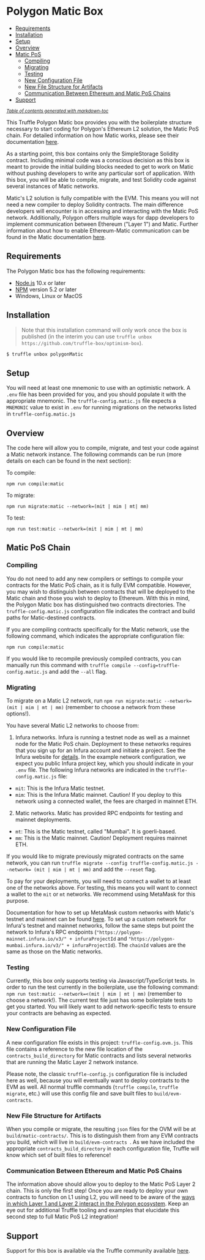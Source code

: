 # Polygon Matic Box

- [Requirements](#requirements)
- [Installation](#installation)
- [Setup](#setup)
- [Overview](#overview)
- [Matic PoS](#matic-pos-chain)
  * [Compiling](#compiling)
  * [Migrating](#migrating)
  * [Testing](#testing)
  * [New Configuration File](#new-configuration-file)
  * [New File Structure for Artifacts](#new-file-structure-for-artifacts)
  * [Communication Between Ethereum and Matic PoS Chains](#communication-between-ethereum-and-matic-pos-chains)
- [Support](#support)

<small><i><a href='http://ecotrust-canada.github.io/markdown-toc/'>Table of contents generated with markdown-toc</a></i></small>


This Truffle Polygon Matic box provides you with the boilerplate structure necessary to start coding for Polygon's Ethereum L2 solution, the Matic PoS chain. For detailed information on how Matic works, please see their documentation [here](https://docs.matic.network/docs/develop/getting-started).

As a starting point, this box contains only the SimpleStorage Solidity contract. Including minimal code was a conscious decision as this box is meant to provide the initial building blocks needed to get to work on Matic without pushing developers to write any particular sort of application. With this box, you will be able to compile, migrate, and test Solidity code against several instances of Matic networks.

Matic's L2 solution is fully compatible with the EVM. This means you will not need a new compiler to deploy Solidity contracts. The main difference developers will encounter is in accessing and interacting with the Matic PoS network. Additionally, Polygon offers multiple ways for dapp developers to implement communication between Ethereum ("Layer 1") and Matic. Further information about how to enable Ethereum-Matic communication can be found in the Matic documentation [here](https://docs.matic.network/docs/develop/ethereum-matic/getting-started).

## Requirements

The Polygon Matic box has the following requirements:

- [Node.js](https://nodejs.org/) 10.x or later
- [NPM](https://docs.npmjs.com/cli/) version 5.2 or later
- Windows, Linux or MacOS

## Installation

> Note that this installation command will only work once the box is published (in the interim you can use `truffle unbox https://github.com/truffle-box/optimism-box`).

```bash
$ truffle unbox polygonMatic
```

## Setup

You will need at least one mnemonic to use with an optimistic network. A `.env` file has been provided for you, and you should populate it with the appropriate mnemonic. The `truffle-config.matic.js` file expects a `MNEMONIC` value to exist in `.env` for running migrations on the networks listed in `truffle-config.matic.js`


## Overview

The code here will allow you to compile, migrate, and test your code against a Matic network instance. The following commands can be run (more details on each can be found in the next section):

 To compile:
 ```
 npm run compile:matic
 ```

 To migrate:
 ```
 npm run migrate:matic --network=(mit | mim | mt| mm)
 ```

 To test:
 ```
 npm run test:matic --network=(mit | mim | mt | mm)
 ```


## Matic PoS Chain


### Compiling

You do not need to add any new compilers or settings to compile your contracts for the Matic PoS chain, as it is fully EVM compatible. However, you may wish to distinguish between contracts that will be deployed to the Matic chain and those you wish to deploy to Ethereum. With this in mind, the Polygon Matic box has distinguished two contracts directories. The `truffle-config.matic.js` configuration file indicates the contract and build paths for Matic-destined contracts.

If you are compiling contracts specifically for the Matic network, use the following command, which indicates the appropriate configuration file:

```
npm run compile:matic
```

If you would like to recompile previously compiled contracts, you can manually run this command with
`truffle compile --config=truffle-config.matic.js` and add the `--all` flag.

### Migrating

To migrate on a Matic L2 network, run `npm run migrate:matic --network=(mit | mim | mt | mm)` (remember to choose a network from these options!).

You have several Matic L2 networks to choose from:

1) Infura networks. Infura is running a testnet node as well as a mainnet node for the Matic PoS chain. Deployment to these networks requires that you sign up for an Infura account and initiate a project. See the Infura website for [details](https://infura.io/). In the example network configuration, we expect you public Infura project key, which you should indicate in your `.env` file. The following Infura networks are indicated in the `truffle-config.matic.js` file:

  - `mit`: This is the Infura Matic testnet.
  - `mim`: This is the Infura Matic mainnet. Caution! If you deploy to this network using a connected wallet, the fees are charged in mainnet ETH.

2) Matic networks. Matic has provided RPC endpoints for testing and mainnet deployments.

  - `mt`: This is the Matic testnet, called "Mumbai". It is goerli-based.
  - `mm`: This is the Matic mainnet. Caution! Deployment requires mainnet ETH.   


If you would like to migrate previously migrated contracts on the same network, you can run `truffle migrate --config truffle-config.matic.js --network= (mit | mim | mt | mm)` and add the `--reset` flag.

To pay for your deployments, you will need to connect a wallet to at least one of the networks above. For testing, this means you will want to connect a wallet to the `mit` or `mt` networks. We recommend using MetaMask for this purpose.

Documentation for how to set up MetaMask custom networks with Matic's testnet and mainnet can be found [here](https://docs.matic.network/docs/develop/metamask/config-matic). To set up a custom network for Infura's testnet and mainnet networks, follow the same steps but point the network to Infura's RPC endpoints (`"https://polygon-mainnet.infura.io/v3/" + infuraProjectId` and `"https://polygon-mumbai.infura.io/v3/" + infuraProjectId`). The `chainId` values are the same as those on the Matic networks.

### Testing

Currently, this box only supports testing via Javascript/TypeScript tests. In order to run the test currently in the boilerplate, use the following command: `npm run test:matic --network=<(mit | mim | mt | mm)` (remember to choose a network!). The current test file just has some boilerplate tests to get you started. You will likely want to add network-specific tests to ensure your contracts are behaving as expected.

### New Configuration File

A new configuration file exists in this project: `truffle-config.ovm.js`. This file contains a reference to the new file location of the `contracts_build_directory` for Matic contracts and lists several networks that are running the Matic Layer 2 network instance.

Please note, the classic `truffle-config.js` configuration file is included here as well, because you will eventually want to deploy contracts to the EVM as well. All normal truffle commands (`truffle compile`, `truffle migrate`, etc.) will use this config file and save built files to `build/evm-contracts`.

### New File Structure for Artifacts

When you compile or migrate, the resulting `json` files for the OVM will be at `build/matic-contracts/`. This is to distinguish them from any EVM contracts you build, which will live in `build/evm-contracts `. As we have included the appropriate `contracts_build_directory` in each configuration file, Truffle will know which set of built files to reference!

### Communication Between Ethereum and Matic PoS Chains

The information above should allow you to deploy to the Matic PoS Layer 2 chain. This is only the first step! Once you are ready to deploy your own contracts to function on L1 using L2, you will need to be aware of the [ways in which Layer 1 and Layer 2 interact in the Polygon ecosystem](https://docs.matic.network/docs/develop/ethereum-matic/getting-started). Keep an eye out for additional Truffle tooling and examples that elucidate this second step to full Matic PoS L2 integration!

## Support

Support for this box is available via the Truffle community available [here](https://www.trufflesuite.com/community).
